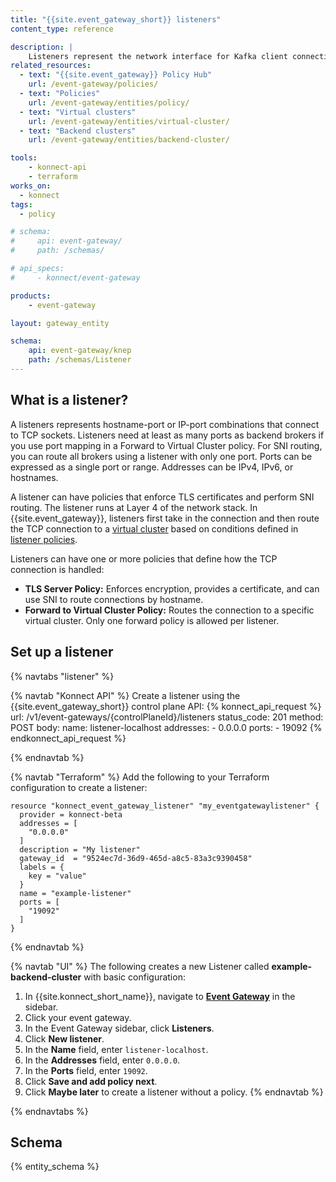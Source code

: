 ```yaml
---
title: "{{site.event_gateway_short}} listeners"
content_type: reference

description: |
    Listeners represent the network interface for Kafka client connections over TCP.
related_resources:
  - text: "{{site.event_gateway}} Policy Hub"
    url: /event-gateway/policies/
  - text: "Policies"
    url: /event-gateway/entities/policy/
  - text: "Virtual clusters"
    url: /event-gateway/entities/virtual-cluster/
  - text: "Backend clusters"
    url: /event-gateway/entities/backend-cluster/

tools:
    - konnect-api
    - terraform
works_on:
  - konnect
tags:
  - policy

# schema:
#     api: event-gateway/
#     path: /schemas/

# api_specs:
#     - konnect/event-gateway

products:
    - event-gateway

layout: gateway_entity

schema:
    api: event-gateway/knep
    path: /schemas/Listener
---
```


## What is a listener?

A listeners represents hostname-port or IP-port combinations that connect to TCP sockets. Listeners need at least as many ports as backend brokers if you use port mapping in a Forward to Virtual Cluster policy. For SNI routing, you can route all brokers using a listener with only one port. Ports can be expressed as a single port or range. Addresses can be IPv4, IPv6, or hostnames.

A listener can have policies that enforce TLS certificates and perform SNI routing. The listener runs at Layer 4 of the network stack. In {{site.event_gateway}}, listeners first take in the connection and then route the TCP connection to a [virtual cluster](/event-gateway/entities/virtual-cluster/) based on conditions defined in [listener policies](/event-gateway/entities/policy/#listener-policies).

Listeners can have one or more policies that define how the TCP connection is handled:
* **TLS Server Policy:** Enforces encryption, provides a certificate, and can use SNI to route connections by hostname.
* **Forward to Virtual Cluster Policy:** Routes the connection to a specific virtual cluster. Only one forward policy is allowed per listener.

## Set up a listener

{% navtabs "listener" %}

{% navtab "Konnect API" %}
Create a listener using the {{site.event_gateway_short}} control plane API:
{% konnect_api_request %}
url: /v1/event-gateways/{controlPlaneId}/listeners
status_code: 201
method: POST
body:
    name: listener-localhost
    addresses:
    - 0.0.0.0
    ports:
    - 19092
{% endkonnect_api_request %}

{% endnavtab %}

{% navtab "Terraform" %}
Add the following to your Terraform configuration to create a listener:
```hcl
resource "konnect_event_gateway_listener" "my_eventgatewaylistener" {
  provider = konnect-beta
  addresses = [
    "0.0.0.0"
  ]
  description = "My listener"
  gateway_id  = "9524ec7d-36d9-465d-a8c5-83a3c9390458"
  labels = {
    key = "value"
  }
  name = "example-listener"
  ports = [
    "19092"
  ]
}
```

{% endnavtab %}

{% navtab "UI" %}
The following creates a new Listener called **example-backend-cluster** with basic configuration:
1. In {{site.konnect_short_name}}, navigate to [**Event Gateway**](https://cloud.konghq.com/event-gateway/) in the sidebar.
1. Click your event gateway.
1. In the Event Gateway sidebar, click **Listeners**.
1. Click **New listener**.
1. In the **Name** field, enter `listener-localhost`.
1. In the **Addresses** field, enter `0.0.0.0`.
1. In the **Ports** field, enter `19092`.
1. Click **Save and add policy next**.
1. Click **Maybe later** to create a listener without a policy.
{% endnavtab %}

{% endnavtabs %}

## Schema

{% entity_schema %}

